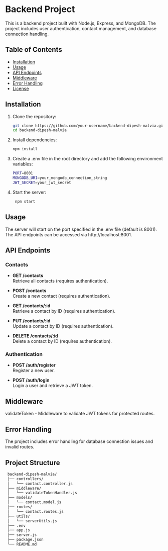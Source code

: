 # Backend Project

This is a backend project built with Node.js, Express, and MongoDB. The project includes user authentication, contact management, and database connection handling.

## Table of Contents

- [Installation](#installation)
- [Usage](#usage)
- [API Endpoints](#api-endpoints)
- [Middleware](#middleware)
- [Error Handling](#error-handling)
- [License](#license)

## Installation

1. Clone the repository:
   ```bash
   git clone https://github.com/your-username/backend-dipesh-malvia.git
   cd backend-dipesh-malvia
   ```
2. Install dependencies:

   ```bash
   npm install
   ```

3. Create a .env file in the root directory and add the following environment variables:
   ```bash
   PORT=8001
   MONGODB_URI=your_mongodb_connection_string
   JWT_SECRET=your_jwt_secret
   ```
4. Start the server:

   ```bash
    npm start

   ```

## Usage

The server will start on the port specified in the .env file (default is 8001).
The API endpoints can be accessed via http://localhost:8001.

## API Endpoints

### Contacts

- **GET /contacts**  
  Retrieve all contacts (requires authentication).

- **POST /contacts**  
  Create a new contact (requires authentication).

- **GET /contacts/:id**  
  Retrieve a contact by ID (requires authentication).

- **PUT /contacts/:id**  
  Update a contact by ID (requires authentication).

- **DELETE /contacts/:id**  
  Delete a contact by ID (requires authentication).

### Authentication

- **POST /auth/register**  
  Register a new user.

- **POST /auth/login**  
  Login a user and retrieve a JWT token.

## Middleware

validateToken - Middleware to validate JWT tokens for protected routes.

## Error Handling

The project includes error handling for database connection issues and invalid routes.

## Project Structure

```bash
 backend-dipesh-malvia/
 ├── controllers/
 │   └── contact.controller.js
 ├── middleware/
 │   └── validateTokenHandler.js
 ├── models/
 │   └── contact.model.js
 ├── routes/
 │   └── contact.routes.js
 ├── utils/
 │   └── serverUtils.js
 ├── .env
 ├── app.js
 ├── server.js
 ├── package.json
 └── README.md


```
